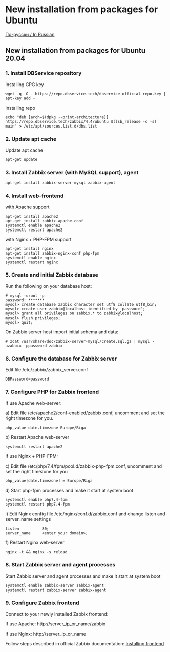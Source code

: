 # New installation from packages for Ubuntu

[По-русски / In Russian](UBUNTUINSTALL.ru.md)

## New installation from packages for Ubuntu 20.04

### 1. Install DBService repository

Installing GPG key
~~~~
wget -q -O - https://repo.dbservice.tech/dbservice-official-repo.key | apt-key add -
~~~~

Installing repo
~~~~
echo "deb [arch=$(dpkg --print-architecture)] https://repo.dbservice.tech/zabbix/4.4/ubuntu $(lsb_release -c -s) main" > /etc/apt/sources.list.d/dbs.list
~~~~

### 2. Update apt cache

Update apt cache
~~~~
apt-get update
~~~~

### 3. Install Zabbix server (with MySQL support), agent

~~~~
apt-get install zabbix-server-mysql zabbix-agent
~~~~

### 4. Install web-frontend

with Apache support
~~~~
apt-get install apache2
apt-get install zabbix-apache-conf
systemctl enable apache2
systemctl restart apache2
~~~~

with Nginx + PHP-FPM support
~~~~
apt-get install nginx
apt-get install zabbix-nginx-conf php-fpm
systemctl enable nginx
systemctl restart nginx
~~~~

### 5. Create and initial Zabbix database

Run the following on your database host:
~~~~
# mysql -uroot -p
password: *******
mysql> create database zabbix character set utf8 collate utf8_bin;
mysql> create user zabbix@localhost identified by 'password';
mysql> grant all privileges on zabbix.* to zabbix@localhost;
mysql> flush privileges;
mysql> quit;
~~~~

On Zabbix server host import initial schema and data:
~~~~
# zcat /usr/share/doc/zabbix-server-mysql/create.sql.gz | mysql -uzabbix -ppassword zabbix
~~~~

### 6. Configure the database for Zabbix server

Edit file /etc/zabbix/zabbix_server.conf
~~~~
DBPassword=password
~~~~

### 7. Configure PHP for Zabbix frontend

If use Apache web-server:

a) Edit file /etc/apache2/conf-enabled/zabbix.conf, uncomment and set the right timezone for you.
~~~~
php_value date.timezone Europe/Riga
~~~~

b) Restart Apache web-server
~~~~
systemctl restart apache2
~~~~

If use Nginx + PHP-FPM:

c) Edit file /etc/php/7.4/fpm/pool.d/zabbix-php-fpm.conf, uncomment and set the right timezone for you
~~~~
php_value[date.timezone] = Europe/Riga
~~~~

d) Start php-fpm processes and make it start at system boot
~~~~
systemctl enable php7.4-fpm
systemctl restart php7.4-fpm
~~~~

i) Edit Nginx config file /etc/nginx/conf.d/zabbix.conf and change listen and server_name settings
~~~~
listen          80;
server_name     <enter your domain>;
~~~~

f) Restart Nginx web-server
~~~~
nginx -t && nginx -s reload
~~~~

### 8. Start Zabbix server and agent processes

Start Zabbix server and agent processes and make it start at system boot
~~~~
systemctl enable zabbix-server zabbix-agent
systemctl restart zabbix-server zabbix-agent
~~~~

### 9. Configure Zabbix frontend

Connect to your newly installed Zabbix frontend: 

If use Apache: http://server_ip_or_name/zabbix

If use Nginx: http://server_ip_or_name

Follow steps described in official Zabbix documentation: [Installing frontend](https://www.zabbix.com/documentation/4.4/manual/installation/install#installing_frontend)
